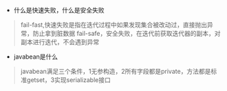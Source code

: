 - 什么是快速失败，什么是安全失败
>fail-fast,快速失败是指在迭代过程中如果发现集合被改动过，直接抛出异常，防止拿到脏数据
>fail-safe，安全失败，在迭代前获取迭代器的副本，对副本进行迭代，不会遇到异常

- javabean是什么
>javabean满足三个条件，1无参构造，2所有字段都是private，方法都是标准getset，3实现serializable接口
>
>